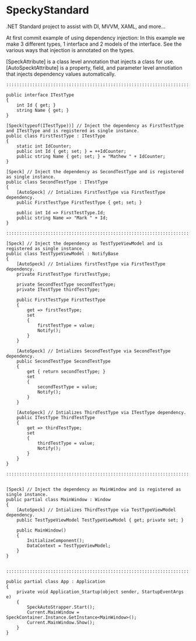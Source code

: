 # SpeckyStandard
.NET Standard project to assist with DI, MVVM, XAML, and more...

At first commit example of using dependency injection:
In this example we make 3 different types, 1 interface and 2 models of the interface.
See the various ways that injection is annotated on the types.

[SpeckAttribute] is a class level annotation that injects a class for use.
[AutoSpecktAttribute] is a property, field, and parameter level annotiation that injects dependency values automatically.

    :::::::::::::::::::::::::::::::::::::::::::::::::::::::::::::::::::::::::::::::::::::

    public interface ITestType
    {
        int Id { get; }
        string Name { get; }
    }

    [Speck(typeof(ITestType))] // Inject the dependency as FirstTestType and ITestType and is registered as single instance.
    public class FirstTestType : ITestType
    {
        static int IdCounter;
        public int Id { get; set; } = ++IdCounter;
        public string Name { get; set; } = "Mathew " + IdCounter;
    }
    
    [Speck] // Inject the dependency as SecondTestType and is registered as single instance.
    public class SecondTestType : ITestType
    {
        [AutoSpeck] // Intializes FirstTestType via FirstTestType dependency.
        public FirstTestType FirstTestType { get; set; }

        public int Id => FirstTestType.Id;
        public string Name => "Mark " + Id;
    }
    
    ::::::::::::::::::::::::::::::::::::::::::::::::::::::::::::::::::::::::::::::::::::::::
    
    [Speck] // Inject the dependency as TestTypeViewModel and is registered as single instance.
    public class TestTypeViewModel : NotifyBase
    {
        [AutoSpeck] // Intializes firstTestType via FirstTestType dependency.
        private FirstTestType firstTestType;
        
        private SecondTestType secondTestType;
        private ITestType thirdTestType;

        public FirstTestType FirstTestType
        {
            get => firstTestType;
            set
            {
                firstTestType = value;
                Notify();
            }
        }

        [AutoSpeck] // Intializes SecondTestType via SecondTestType dependency.
        public SecondTestType SecondTestType
        {
            get { return secondTestType; }
            set
            {
                secondTestType = value;
                Notify();
            }
        }

        [AutoSpeck] // Intializes ThirdTestType via ITestType dependency.
        public ITestType ThirdTestType
        {
            get => thirdTestType;
            set
            {
                thirdTestType = value;
                Notify();
            }
        }
    }
    
    ::::::::::::::::::::::::::::::::::::::::::::::::::::::::::::::::::::::::::::::::
    
    
    [Speck] // Inject the dependency as MainWindow and is registered as single instance.
    public partial class MainWindow : Window
    {
        [AutoSpeck] // Intializes ThirdTestType via TestTypeViewModel dependency.
        public TestTypeViewModel TestTypeViewModel { get; private set; }

        public MainWindow()
        {
            InitializeComponent();
            DataContext = TestTypeViewModel;
        }
    }
    
    
    ::::::::::::::::::::::::::::::::::::::::::::::::::::::::::::::::::::::::::::::::
    
    public partial class App : Application
    {
        private void Application_Startup(object sender, StartupEventArgs e)
        {
            SpeckAutoStrapper.Start();
            Current.MainWindow = SpeckContainer.Instance.GetInstance<MainWindow>();
            Current.MainWindow.Show();
        }
    }
    
    
    
